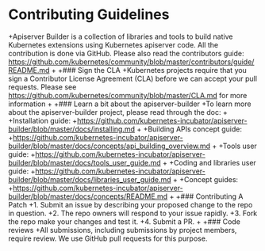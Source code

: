 # Contributing Guidelines
+Apiserver Builder is a collection of libraries and tools to build native Kubernetes extensions using Kubernetes apiserver code. All the contribution is done via GitHub. Please also read the contributors guide: https://github.com/kubernetes/community/blob/master/contributors/guide/README.md
+
+### Sign the CLA
+Kubernetes projects require that you sign a Contributor License Agreement (CLA) before we can accept your pull requests. Please see https://github.com/kubernetes/community/blob/master/CLA.md for more information
+
+### Learn a bit about the apiserver-builder
+To learn more about the apiserver-builder project, please read through the doc:
+
+Installation guide:
+https://github.com/kubernetes-incubator/apiserver-builder/blob/master/docs/installing.md
+
+Building APIs concept guide:
+https://github.com/kubernetes-incubator/apiserver-builder/blob/master/docs/concepts/api_building_overview.md
+
+Tools user guide:
+https://github.com/kubernetes-incubator/apiserver-builder/blob/master/docs/tools_user_guide.md
+
+Coding and libraries user guide:
+https://github.com/kubernetes-incubator/apiserver-builder/blob/master/docs/libraries_user_guide.md
+
+Concept guides:
+https://github.com/kubernetes-incubator/apiserver-builder/blob/master/docs/concepts/README.md
+
+### Contributing A Patch
+1. Submit an issue by describing your proposed change to the repo in question.
+2. The repo owners will respond to your issue rapidly.
+3. Fork the repo make your changes and test it.
+4. Submit a PR.
+
+### Code reviews
+All submissions, including submissions by project members, require review. We use GitHub pull requests for this purpose.
